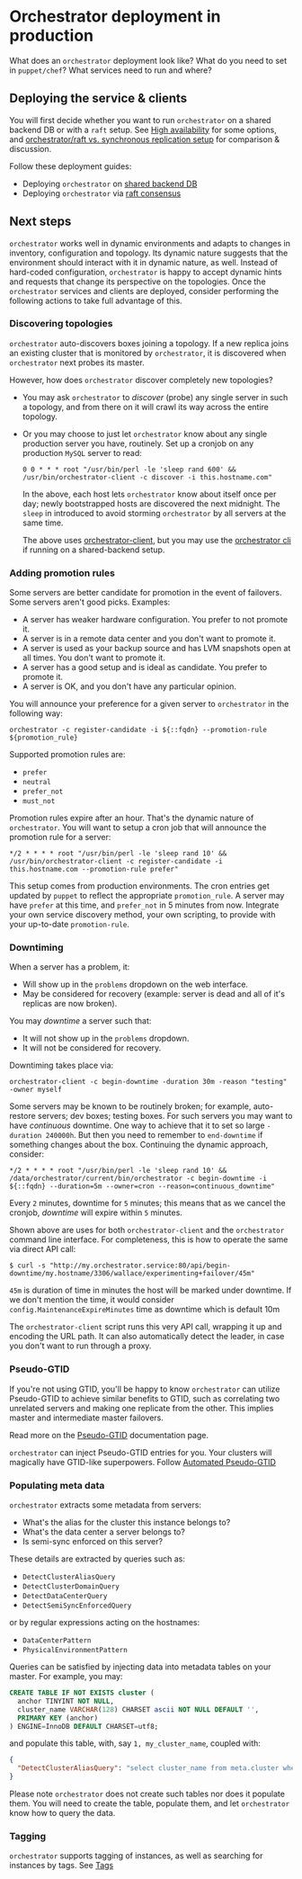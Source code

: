 # Orchestrator deployment in production

What does an `orchestrator` deployment look like? What do you need to set in `puppet/chef`? What services need to run and where?

## Deploying the service & clients

You will first decide whether you want to run `orchestrator` on a shared backend DB or with a `raft` setup. See [High availability](high-availability.md) for some options, and [orchestrator/raft vs. synchronous replication setup](raft-vs-sync-repl.md) for comparison & discussion.

Follow these deployment guides:

- Deploying `orchestrator` on [shared backend DB](deployment-shared-backend.md)
- Deploying `orchestrator` via [raft consensus](deployment-raft.md)

## Next steps

`orchestrator` works well in dynamic environments and adapts to changes in inventory, configuration and topology. Its dynamic nature suggests that the environment should interact with it in dynamic nature, as well. Instead of hard-coded configuration, `orchestrator` is happy to accept dynamic hints and requests that change its perspective on the topologies. Once the `orchestrator` services and clients are deployed, consider performing the following actions to take full
advantage of this.

### Discovering topologies

`orchestrator` auto-discovers boxes joining a topology. If a new replica joins an existing cluster that is monitored by `orchestrator`, it is discovered when `orchestrator` next probes its master.

However, how does `orchestrator` discover completely new topologies?

- You may ask `orchestrator` to _discover_ (probe) any single server in such a topology, and from there on it will crawl its way across the entire topology.
- Or you may choose to just let `orchestrator` know about any single production server you have, routinely. Set up a cronjob on any production `MySQL` server to read:

  ```
  0 0 * * * root "/usr/bin/perl -le 'sleep rand 600' && /usr/bin/orchestrator-client -c discover -i this.hostname.com"
  ```

  In the above, each host lets `orchestrator` know about itself once per day; newly bootstrapped hosts are discovered the next midnight. The `sleep` in introduced to avoid storming `orchestrator` by all servers at the same time.

  The above uses [orchestrator-client](orchestrator-client.md), but you may use the [orchestrator cli](executing-via-command-line.md) if running on a shared-backend setup.

### Adding promotion rules

Some servers are better candidate for promotion in the event of failovers. Some servers aren't good picks. Examples:

- A server has weaker hardware configuration. You prefer to not promote it.
- A server is in a remote data center and you don't want to promote it.
- A server is used as your backup source and has LVM snapshots open at all times. You don't want to promote it.
- A server has a good setup and is ideal as candidate. You prefer to promote it.
- A server is OK, and you don't have any particular opinion.

You will announce your preference for a given server to `orchestrator` in the following way:

```
orchestrator -c register-candidate -i ${::fqdn} --promotion-rule ${promotion_rule}
```

Supported promotion rules are:

- `prefer`
- `neutral`
- `prefer_not`
- `must_not`

Promotion rules expire after an hour. That's the dynamic nature of `orchestrator`. You will want to setup a cron job that will announce the promotion rule for a server:

```
*/2 * * * * root "/usr/bin/perl -le 'sleep rand 10' && /usr/bin/orchestrator-client -c register-candidate -i this.hostname.com --promotion-rule prefer"
```

This setup comes from production environments. The cron entries get updated by `puppet` to reflect the appropriate `promotion_rule`. A server may have `prefer` at this time, and `prefer_not` in 5 minutes from now. Integrate your own service discovery method, your own scripting, to provide with your up-to-date `promotion-rule`.

### Downtiming

When a server has a problem, it:

- Will show up in the `problems` dropdown on the web interface.
- May be considered for recovery (example: server is dead and all of it's replicas are now broken).

You may _downtime_ a server such that:
- It will not show up in the `problems` dropdown.
- It will not be considered for recovery.

Downtiming takes place via:

```
orchestrator-client -c begin-downtime -duration 30m -reason "testing" -owner myself
```

Some servers may be known to be routinely broken; for example, auto-restore servers; dev boxes; testing boxes. For such servers you may want to have _continuous_ downtime. One way to achieve that it to set so large `-duration 240000h`. But then you need to remember to `end-downtime` if something changes about the box. Continuing the dynamic approach, consider:

```
*/2 * * * * root "/usr/bin/perl -le 'sleep rand 10' && /data/orchestrator/current/bin/orchestrator -c begin-downtime -i ${::fqdn} --duration=5m --owner=cron --reason=continuous_downtime"
```

Every `2` minutes, downtime for `5` minutes; this means that as we cancel the cronjob, _downtime_ will expire within `5` minutes.

Shown above are uses for both `orchestrator-client` and the `orchestrator` command line interface. For completeness, this is how to operate the same via direct API call:

```shell
$ curl -s "http://my.orchestrator.service:80/api/begin-downtime/my.hostname/3306/wallace/experimenting+failover/45m"
```
`45m` is duration of time in minutes the host will be marked under downtime.
If we don't mention the time, it would consider `config.MaintenanceExpireMinutes` time as downtime which is default 10m

The `orchestrator-client` script runs this very API call, wrapping it up and encoding the URL path. It can also automatically detect the leader, in case you don't want to run through a proxy.

### Pseudo-GTID

If you're not using GTID, you'll be happy to know `orchestrator` can utilize Pseudo-GTID to achieve similar benefits to GTID, such as correlating two unrelated servers and making one replicate from the other. This implies master and intermediate master failovers.

Read more on the [Pseudo-GTID](pseudo-gtid.md) documentation page.

`orchestrator` can inject Pseudo-GTID entries for you. Your clusters will magically have GTID-like superpowers. Follow [Automated Pseudo-GTID](configuration-discovery-pseudo-gtid.md#automated-pseudo-gtid-injection)

### Populating meta data

`orchestrator` extracts some metadata from servers:
- What's the alias for the cluster this instance belongs to?
- What's the data center a server belongs to?
- Is semi-sync enforced on this server?

These details are extracted by queries such as:
- `DetectClusterAliasQuery`
- `DetectClusterDomainQuery`
- `DetectDataCenterQuery`
- `DetectSemiSyncEnforcedQuery`

or by regular expressions acting on the hostnames:
- `DataCenterPattern`
- `PhysicalEnvironmentPattern`

Queries can be satisfied by injecting data into metadata tables on your master. For example, you may:

```sql
CREATE TABLE IF NOT EXISTS cluster (
  anchor TINYINT NOT NULL,
  cluster_name VARCHAR(128) CHARSET ascii NOT NULL DEFAULT '',
  PRIMARY KEY (anchor)
) ENGINE=InnoDB DEFAULT CHARSET=utf8;
```

and populate this table, with, say `1, my_cluster_name`, coupled with:
```json
{
  "DetectClusterAliasQuery": "select cluster_name from meta.cluster where anchor=1"
}
```

Please note `orchestrator` does not create such tables nor does it populate them.
You will need to create the table, populate them, and let `orchestrator` know how to query the data.

### Tagging

`orchestrator` supports tagging of instances, as well as searching for instances by tags. See [Tags](tags.md)
